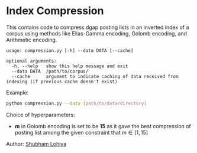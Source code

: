 # Index Compression

This contains code to compress dgap posting lists in an inverted index of a corpus using methods like Elias-Gamma encoding, Golomb encoding, and Arithmetic encoding.

```plaintext
usage: compression.py [-h] --data DATA [--cache]

optional arguments:
  -h, --help   show this help message and exit
  --data DATA  /path/to/corpus/
  --cache      argument to indicate caching of data received from indexing (if previous cache doesn't exist)
```

Example:

```bash
python compression.py --data [path/to/data/directory]
```

Choice of hyperparameters: 
* ***m*** in Golomb encoding is set to be **15** as it gave the best compression of posting list among the given constraint that $m \in [1,15]$

Author: [Shubham Lohiya](https://shubhlohiya.github.io/)